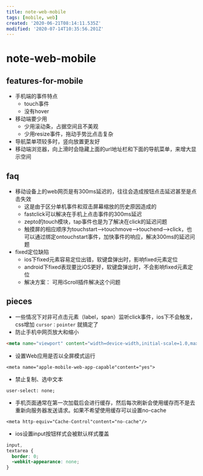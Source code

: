 ```yaml
---
title: note-web-mobile
tags: [mobile, web]
created: '2020-06-21T08:14:11.535Z'
modified: '2020-07-14T10:35:56.201Z'
---
```


# note-web-mobile

## features-for-mobile

- 手机端的事件特点
  - touch事件
  - 没有hover
- 移动端要少用
  - 少用滚动条，占据空间且不美观
  - 少用resize事件，拖动手势比点击复杂
- 导航菜单项较多时，竖向放置更友好
- 移动端浏览器，向上滑时会隐藏上面的url地址栏和下面的导航菜单，来增大显示空间

## faq

- 移动设备上的web网页是有300ms延迟的，往往会造成按钮点击延迟甚至是点击失效
  - 这是由于区分单机事件和双击屏幕缩放的历史原因造成的
  - fastclick可以解决在手机上点击事件的300ms延迟
  - zepto的touch模块，tap事件也是为了解决在click的延迟问题
  - 触摸屏的相应顺序为touchstart-->touchmove-->touchend-->click，也可以通过绑定ontouchstart事件，加快事件的响应，解决300ms的延迟问题
- fixed定位缺陷
  - ios下fixed元素容易定位出错，软键盘弹出时，影响fixed元素定位
  - android下fixed表现要比iOS更好，软键盘弹出时，不会影响fixed元素定位
  - 解决方案： 可用iScroll插件解决这个问题

## pieces

- 一些情况下对非可点击元素（label，span）监听click事件，ios下不会触发，css增加 `cursor：pointer` 就搞定了
- 防止手机中网页放大和缩小

``` html
<meta name="viewport" content="width=device-width,initial-scale=1.0,maximum-scale=1.0,user-scalable=0" />
```

- 设置Web应用是否以全屏模式运行

``` 
<meta name="apple-mobile-web-app-capable"content="yes">

```

- 禁止复制、选中文本

``` 
user-select: none;
```

- 手机页面通常在第一次加载后会进行缓存，然后每次刷新会使用缓存而不是去重新向服务器发送请求。如果不希望使用缓存可以设置no-cache

``` 
<meta http-equiv="Cache-Control"content="no-cache"/>
```

- ios设置input按钮样式会被默认样式覆盖

``` css
input,
textarea {
  border: 0;
  -webkit-appearance: none;
}
```
